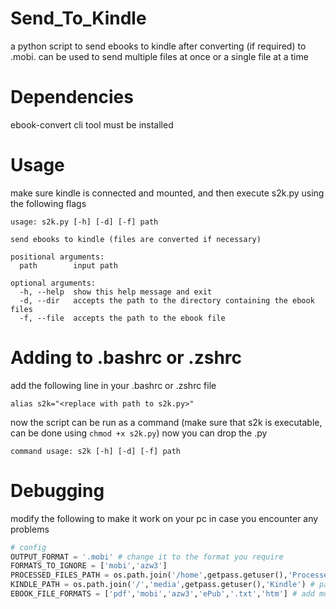 # Send_To_Kindle
a python script to send ebooks to kindle after converting (if required) to .mobi. can be used to send multiple files at once or a single file at a time

# Dependencies
ebook-convert cli tool must be installed

# Usage
make sure kindle is connected and mounted, and then execute s2k.py using the following flags
```
usage: s2k.py [-h] [-d] [-f] path

send ebooks to kindle (files are converted if necessary)

positional arguments:
  path        input path

optional arguments:
  -h, --help  show this help message and exit
  -d, --dir   accepts the path to the directory containing the ebook files
  -f, --file  accepts the path to the ebook file
```
# Adding to .bashrc or .zshrc
add the following line in your .bashrc or .zshrc file
```
alias s2k="<replace with path to s2k.py>"
```
now the script can be run as a command (make sure that s2k is executable, can be done using ```chmod +x s2k.py```) now you can drop the .py

```
command usage: s2k [-h] [-d] [-f] path
```

# Debugging
modify the following to make it work on your pc in case you encounter any problems
```python
# config
OUTPUT_FORMAT = '.mobi' # change it to the format you require
FORMATS_TO_IGNORE = ['mobi','azw3']
PROCESSED_FILES_PATH = os.path.join('/home',getpass.getuser(),'Processed_Ebooks') # path to the directory where the processed files are stored
KINDLE_PATH = os.path.join('/','media',getpass.getuser(),'Kindle') # path to kindle, change on windows
EBOOK_FILE_FORMATS = ['pdf','mobi','azw3','ePub','.txt','htm'] # add more if needed
```
